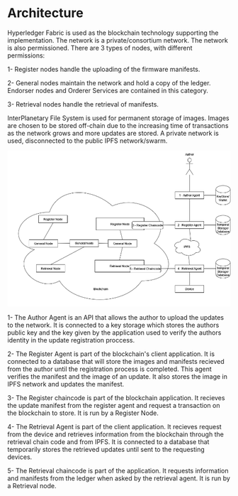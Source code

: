 # Architecture

Hyperledger Fabric is used as the blockchain technology supporting the implementation. The network is a private/consortium network.
The network is also permissioned. There are 3 types of nodes, with different permissions:

1- Register nodes handle the uploading of the firmware manifests.

2- General nodes maintain the network and hold a copy of the ledger. Endorser nodes and Orderer Services are contained in this category. 

3- Retrieval nodes handle the retrieval of manifests.

InterPlanetary File System is used for permanent storage of images. Images are chosen to be stored off-chain due to the increasing time of transactions
as the network grows and more updates are stored. A private network is used, disconnected to the public IPFS network/swarm.

![Architecture](Architecture.drawio.png?raw=true "Architecture")

1- The Author Agent is an API that allows the author to upload the updates to the network. It is connected to a key storage which stores the
authors public key and the key given by the application used to verify the authors identity in the update registration proccess.

2- The Register Agent is part of the blockchain's client application. It is connected to a database that will store the images and manifests
recieved from the author until the registration process is completed. This agent verifies the manifest and the image of an update. It also stores
the image in IPFS network and updates the manifest.

3- The Register chaincode is part of the blockchain application. It recieves the update manifest from the register agent and request a transaction
on the blockchain to store. It is run by a Register Node.

4- The Retrieval Agent is part of the client application. It recieves request from the device and retrieves information from the blockchain through
the retrieval chain code and from IPFS. It is connected to a database that temporarily stores the retrieved updates until sent to the requesting
devices.

5- The Retrieval chaincode is part of the application. It requests information and manifests from the ledger when asked by the retrieval agent.
It is run by a Retrieval node.
